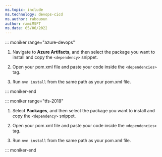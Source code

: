 ```yaml
---
ms.topic: include
ms.technology: devops-cicd
ms.author: rabououn
author: ramiMSFT
ms.date: 05/06/2022
---
```


::: moniker range="azure-devops"

1. Navigate to **Azure Artifacts**, and then select the package you want to install and copy the `<dependency>` snippet.

1. Open your pom.xml file and paste your code inside the `<dependencies>` tag.

1. Run `mvn install` from the same path as your pom.xml file.

::: moniker-end

::: moniker range="tfs-2018"

1. Select **Packages**, and then select the package you want to install and copy the `<dependency>` snippet.

1. Open your pom.xml file and paste your code inside the `<dependencies>` tag.

1. Run `mvn install` from the same path as your pom.xml file.

::: moniker-end
